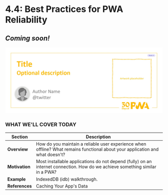 # 4.4: Best Practices for PWA Reliability

## *Coming soon!*

![Placeholder Banner Only. Replace when final assets ready.](_media/week4-placeholder.jpg)

### WHAT WE'LL COVER TODAY

| Section | Description |
| ------- | ----------- |
| **Overview** | How do you maintain a reliable user experience when offline? What remains functional about your application and what doesn't? |
| **Motivation** | Most installable applications do not depend (fully) on an internet connection. How do we achieve something similar in a PWA?|
| **Example** | IndexedDB (idb) walkthrough. |
| **References** | Caching Your App's Data |
